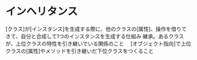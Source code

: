 # インヘリタンス
 [クラス]が[インスタンス]を生成する際に、他のクラスの[属性]、操作を借りてきて、自分と合成して1つのインスタンスを生成する仕組み
 継承。あるクラスが、上位クラスの特性を引き継いでいる関係のこと
　[オブジェクト指向]で上位クラスの[属性]やメソッドを引き継いだ下位クラスをつくること
